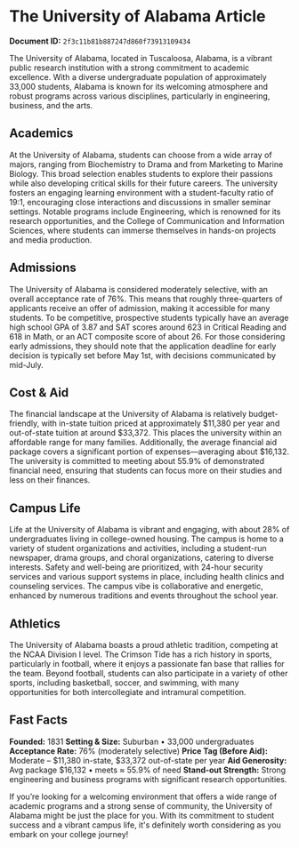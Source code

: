 # The University of Alabama Article

**Document ID:** `2f3c11b81b887247d860f73913109434`

The University of Alabama, located in Tuscaloosa, Alabama, is a vibrant public research institution with a strong commitment to academic excellence. With a diverse undergraduate population of approximately 33,000 students, Alabama is known for its welcoming atmosphere and robust programs across various disciplines, particularly in engineering, business, and the arts.

## Academics
At the University of Alabama, students can choose from a wide array of majors, ranging from Biochemistry to Drama and from Marketing to Marine Biology. This broad selection enables students to explore their passions while also developing critical skills for their future careers. The university fosters an engaging learning environment with a student-faculty ratio of 19:1, encouraging close interactions and discussions in smaller seminar settings. Notable programs include Engineering, which is renowned for its research opportunities, and the College of Communication and Information Sciences, where students can immerse themselves in hands-on projects and media production.

## Admissions
The University of Alabama is considered moderately selective, with an overall acceptance rate of 76%. This means that roughly three-quarters of applicants receive an offer of admission, making it accessible for many students. To be competitive, prospective students typically have an average high school GPA of 3.87 and SAT scores around 623 in Critical Reading and 618 in Math, or an ACT composite score of about 26. For those considering early admissions, they should note that the application deadline for early decision is typically set before May 1st, with decisions communicated by mid-July.

## Cost & Aid
The financial landscape at the University of Alabama is relatively budget-friendly, with in-state tuition priced at approximately $11,380 per year and out-of-state tuition at around $33,372. This places the university within an affordable range for many families. Additionally, the average financial aid package covers a significant portion of expenses—averaging about $16,132. The university is committed to meeting about 55.9% of demonstrated financial need, ensuring that students can focus more on their studies and less on their finances.

## Campus Life
Life at the University of Alabama is vibrant and engaging, with about 28% of undergraduates living in college-owned housing. The campus is home to a variety of student organizations and activities, including a student-run newspaper, drama groups, and choral organizations, catering to diverse interests. Safety and well-being are prioritized, with 24-hour security services and various support systems in place, including health clinics and counseling services. The campus vibe is collaborative and energetic, enhanced by numerous traditions and events throughout the school year.

## Athletics
The University of Alabama boasts a proud athletic tradition, competing at the NCAA Division I level. The Crimson Tide has a rich history in sports, particularly in football, where it enjoys a passionate fan base that rallies for the team. Beyond football, students can also participate in a variety of other sports, including basketball, soccer, and swimming, with many opportunities for both intercollegiate and intramural competition.

## Fast Facts
**Founded:** 1831
**Setting & Size:** Suburban • 33,000 undergraduates
**Acceptance Rate:** 76% (moderately selective)
**Price Tag (Before Aid):** Moderate – $11,380 in-state, $33,372 out-of-state per year
**Aid Generosity:** Avg package $16,132 • meets ≈ 55.9% of need
**Stand-out Strength:** Strong engineering and business programs with significant research opportunities.

If you’re looking for a welcoming environment that offers a wide range of academic programs and a strong sense of community, the University of Alabama might be just the place for you. With its commitment to student success and a vibrant campus life, it's definitely worth considering as you embark on your college journey!
